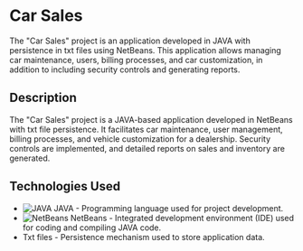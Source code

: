 # Car Sales

The "Car Sales" project is an application developed in JAVA with persistence in txt files using NetBeans. This application allows managing car maintenance, users, billing processes, and car customization, in addition to including security controls and generating reports.

## Description

The "Car Sales" project is a JAVA-based application developed in NetBeans with txt file persistence. It facilitates car maintenance, user management, billing processes, and vehicle customization for a dealership. Security controls are implemented, and detailed reports on sales and inventory are generated.

## Technologies Used

- ![JAVA](https://img.shields.io/badge/-JAVA-007396?style=flat-square&logo=java&logoColor=white) JAVA - Programming language used for project development.
- ![NetBeans](https://img.shields.io/badge/-NetBeans-1B6AC6?style=flat-square&logo=apache-netbeans-ide&logoColor=white) NetBeans - Integrated development environment (IDE) used for coding and compiling JAVA code.
- Txt files - Persistence mechanism used to store application data.

